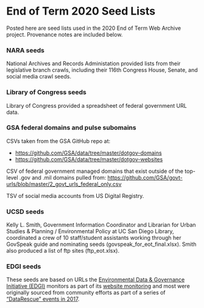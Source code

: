 # End of Term 2020 Seed Lists

Posted here are seed lists used in the 2020 End of Term Web Archive project.
Provenance notes are included below.

### NARA seeds
National Archives and Records Administation provided lists from their legislative branch crawls,
including their 116th Congress House, Senate, and social media crawl seeds.

### Library of Congress seeds
Library of Congress provided a spreadsheet of federal government URL data.

### GSA federal domains and pulse subomains
CSVs taken from the GSA GitHub repo at:
* https://github.com/GSA/data/tree/master/dotgov-domains
* https://github.com/GSA/data/tree/master/dotgov-websites

CSV of federal government managed domains that exist outside of the top-level .gov and .mil
domains pulled from:
https://github.com/GSA/govt-urls/blob/master/2_govt_urls_federal_only.csv

TSV of social media accounts from US Digital Registry.

### UCSD seeds
Kelly L. Smith, Government Information Coordinator and Librarian for
Urban Studies & Planning / Environmental Policy at UC San Diego Library, coordinated a crew
of 10 staff/student assistants working through her GovSpeak guide and nominating seeds (govspeak_for_eot_final.xlsx).
Smith also produced a list of ftp sites (ftp_eot.xlsx).

### EDGI seeds
These seeds are based on URLs the [Environmental Data & Governance Initiative (EDGI)](https://envirodatagov.org/) monitors as part of its [website monitoring](https://envirodatagov.org/website-monitoring/) and most were originally sourced from community efforts as part of a series of [“DataRescue” events in 2017](https://envirodatagov.org/datarescue/).
